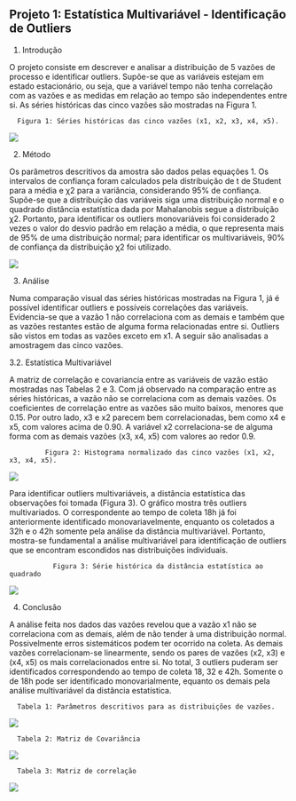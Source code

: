 ## Projeto 1: Estatística Multivariável - Identificação de Outliers

1. Introdução 

O projeto consiste em descrever e analisar a distribuição de 5 vazões de processo e identificar outliers. Supõe-se que as variáveis estejam em estado estacionário, ou seja, que a variável tempo não tenha correlação com as vazões e as medidas em relação ao tempo são independentes entre si. As séries históricas das cinco vazões são mostradas na Figura 1.

      Figura 1: Séries históricas das cinco vazões (x1, x2, x3, x4, x5).
      
![](https://github.com/MariaClaraMendes/Portfolio-/blob/main/Images/Fig.1.PNG)

2. Método

Os parâmetros descritivos da amostra são dados pelas equações 1. Os intervalos de confiança foram calculados pela distribuição de t de Student para a média e χ2 para a variância, considerando 95% de confiança. Supõe-se que a distribuição das variáveis siga uma distribuição normal e o quadrado distância estatística dada por Mahalanobis segue a distribuição χ2. Portanto, para identificar os outliers monovariáveis foi considerado 2 vezes o valor do desvio padrão em relação a média, o que representa mais de 95% de uma distribuição normal; para identificar os multivariáveis, 90% de confiança da distribuição χ2 foi utilizado.

![](https://github.com/MariaClaraMendes/Portfolio-/blob/main/Images/Fig.%202.PNG)

3. Análise

Numa comparação visual das séries históricas mostradas na Figura 1, já é possível identificar outliers e possíveis correlações das variáveis. Evidencia-se que a vazão 1 não correlaciona com as demais e também que as vazões restantes estão de alguma forma relacionadas entre si. Outliers são vistos em todas as vazões exceto em x1. A seguir são analisadas a amostragem das cinco vazões.

3.2. Estatística Multivariável

A matriz de correlação e covariancia entre as variáveis de vazão estão mostradas nas Tabelas 2 e 3. Com já observado na comparação entre as séries históricas, a vazão não se correlaciona com as demais vazões. Os coeficientes de correlação entre as vazões são muito baixos, menores que 0.15. Por outro lado, x3 e x2 parecem bem correlacionadas, bem como x4 e x5, com valores acima de 0.90. A variável x2 correlaciona-se de alguma forma com as demais vazões (x3, x4, x5) com valores ao redor 0.9.

             Figura 2: Histograma normalizado das cinco vazões (x1, x2, x3, x4, x5).
             
   ![](https://github.com/MariaClaraMendes/Portfolio-/blob/main/Images/Fig.%203.PNG)

Para identificar outliers multivariáveis, a distância estatística das observações foi tomada (Figura 3). O gráfico mostra três outliers multivariados. O correspondente ao tempo de coleta 18h já foi anteriormente identificado monovariavelmente, enquanto os coletados a 32h e o 42h somente pela análise da distância multivariável. Portanto, mostra-se fundamental a análise multivariável para identificação de outliers que se encontram escondidos nas distribuições individuais.

               Figura 3: Série histórica da distância estatística ao quadrado
               
   ![](https://github.com/MariaClaraMendes/Portfolio-/blob/main/Images/Fig.%204.PNG)

4. Conclusão

A análise feita nos dados das vazões revelou que a vazão x1 não se correlaciona com as demais, além de não tender à uma distribuição normal. Possivelmente erros sistemáticos podem ter ocorrido na coleta. As demais vazões correlacionam-se linearmente, sendo os pares de vazões (x2, x3) e (x4, x5) os mais correlacionados entre si. No total, 3 outliers puderam ser identificados correspondendo ao tempo de coleta 18, 32 e 42h. Somente o de 18h pode ser identificado monovarialmente, equanto os demais pela análise multivariável da distância estatística.

      Tabela 1: Parâmetros descritivos para as distribuições de vazões.
      
![](https://github.com/MariaClaraMendes/Portfolio-/blob/main/Images/Tab.%201.PNG)

      Tabela 2: Matriz de Covariância
      
![](https://github.com/MariaClaraMendes/Portfolio-/blob/main/Images/Tab.%202.PNG)

      Tabela 3: Matriz de correlação
      
![](https://github.com/MariaClaraMendes/Portfolio-/blob/main/Images/Tab.%203.PNG)

